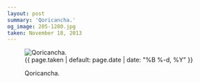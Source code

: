 ```yaml
---
layout: post
summary: 'Qoricancha.'
og_image: 205-1280.jpg
taken: November 18, 2013
---
```


<figure class="post">
 <img alt="Qoricancha." sizes="(min-width: 700px) 50vw, calc(100vw - 2rem)" src="{{ site.assets_url }}/205-640.jpg" srcset="{{ site.assets_url }}/205-1280.jpg 1280w, {{ site.assets_url }}/205-960.jpg 960w, {{ site.assets_url }}/205-640.jpg 640w, {{ site.assets_url }}/205-320.jpg 320w"/>
 <figcaption>
  <time>
   {{ page.taken | default: page.date | date: "%B %-d, %Y" }}
  </time>
  <p>
   Qoricancha.
  </p>
 </figcaption>
</figure>
